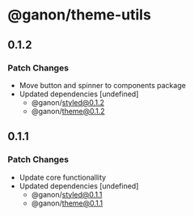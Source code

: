 # @ganon/theme-utils

## 0.1.2

### Patch Changes

- Move button and spinner to components package
- Updated dependencies [undefined]
  - @ganon/styled@0.1.2
  - @ganon/theme@0.1.2

## 0.1.1

### Patch Changes

- Update core functionallity
- Updated dependencies [undefined]
  - @ganon/styled@0.1.1
  - @ganon/theme@0.1.1
